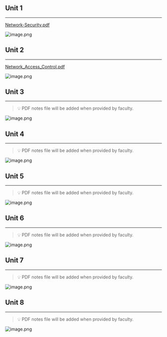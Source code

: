 
## Unit 1


---


[Network-Security.pdf](https://prod-files-secure.s3.us-west-2.amazonaws.com/cb8bfd8d-d68b-81fa-ac15-000328a0aab4/123fb330-5515-4b9c-810f-8c6709d0403c/Network-Security.pdf?X-Amz-Algorithm=AWS4-HMAC-SHA256&X-Amz-Content-Sha256=UNSIGNED-PAYLOAD&X-Amz-Credential=ASIAZI2LB466Q33ICVHS%2F20250815%2Fus-west-2%2Fs3%2Faws4_request&X-Amz-Date=20250815T064756Z&X-Amz-Expires=3600&X-Amz-Security-Token=IQoJb3JpZ2luX2VjEA8aCXVzLXdlc3QtMiJHMEUCIQC%2BkBgHtSxbsfmoRevJFcgZSnlHKDrKvhlNnzGwWr7aNwIgV1mktxNC6gSH8j%2FHNA6zyCk8l%2Ba8c5o3zEOUImbqAZkq%2FwMIVxAAGgw2Mzc0MjMxODM4MDUiDGdlO9iK6DTMGyNWMSrcA4c0dwJU1X8eu%2Buebjix5W598QHqcFdSGsjjB0iVEcDnAPi4J320RKJ1UVwe51WVU0xV2Da%2FMUxiRKQvKzhyGfN7E3CDknS6hWxgRWA81eGdpu%2BXEFCwvR6d6TSsae3oFVScc7OOGiSLWKCHRXJsAAMHONB7%2Fkdo1%2BnRqDAunx1pEXH%2BPwY%2BvdGNkb8wgZKtHqvZw7w2YAEhUwRozRYQW5n5gkzcLc9qhBDGWNgn1HyGe0FutmRFIGlSL0oIZwZ4b4qvPhSSv6Bcdn76dHmPELyJOoKQh4pBBjX%2FeaXA7MewLOzE%2F0GUq05%2BVdPmSuUL9RFZNIdcHr%2B2I1HQcjs5qiN%2BvLNzS8yTWm2GFduiEi4B5cpixkfg9Dh0rFvZY5T2ZsgJktP0rgv%2FWd4HCyCEGRBC6egH20eypJOlsEWFZOCoUy0PuUmOCZHqTiPx9caW60jBuIWuZI770cdAElTG5Dyq1Q1sa8hLCI7uK0LY%2BVS8E4b9kX7MgxJcNExBhDbmaz%2B6QkeF9%2FnFe4lz%2FVUKmyK7r%2FQV%2B%2FhPv%2FRNMEtolL4mRHqNDEzm1E8XnLz8EC%2B%2B0yZ2jwpA6%2BGh%2FXFzLy8XH%2BqcGkSpRL0OWKVKyeSqHk9Bu5Qinm7MZRviSLAHMM6i%2B8QGOqUBJ7twwehzpGZEz%2BtL6UQQ93cUWfi0I0JE2ukthj5H69lzvRVSOTR9iR1kynASH8ZszA4OlOkt831YSUzCpS%2FOeNsT%2FRqGILEu9Sc7XgnbbaNSXLWB3%2FdGmHuG56RJA6r71Pyb1Z6VDsxWJJI6ouVDvH%2B%2FYdFFWg40YdkPCa80tvtuqYMRHqQQrIuefEYEN5bP8IuEUoDyIYT2OrN%2FaHLeQWjZ1E3O&X-Amz-Signature=0f1430aa3e4b8a56dcd526d7760caf475995fca88c518261b2a5e695d5253a68&X-Amz-SignedHeaders=host&x-amz-checksum-mode=ENABLED&x-id=GetObject)


![image.png](https://prod-files-secure.s3.us-west-2.amazonaws.com/cb8bfd8d-d68b-81fa-ac15-000328a0aab4/04aa9fb2-b63e-48f7-9da7-bff143420471/image.png?X-Amz-Algorithm=AWS4-HMAC-SHA256&X-Amz-Content-Sha256=UNSIGNED-PAYLOAD&X-Amz-Credential=ASIAZI2LB466Q33ICVHS%2F20250815%2Fus-west-2%2Fs3%2Faws4_request&X-Amz-Date=20250815T064756Z&X-Amz-Expires=3600&X-Amz-Security-Token=IQoJb3JpZ2luX2VjEA8aCXVzLXdlc3QtMiJHMEUCIQC%2BkBgHtSxbsfmoRevJFcgZSnlHKDrKvhlNnzGwWr7aNwIgV1mktxNC6gSH8j%2FHNA6zyCk8l%2Ba8c5o3zEOUImbqAZkq%2FwMIVxAAGgw2Mzc0MjMxODM4MDUiDGdlO9iK6DTMGyNWMSrcA4c0dwJU1X8eu%2Buebjix5W598QHqcFdSGsjjB0iVEcDnAPi4J320RKJ1UVwe51WVU0xV2Da%2FMUxiRKQvKzhyGfN7E3CDknS6hWxgRWA81eGdpu%2BXEFCwvR6d6TSsae3oFVScc7OOGiSLWKCHRXJsAAMHONB7%2Fkdo1%2BnRqDAunx1pEXH%2BPwY%2BvdGNkb8wgZKtHqvZw7w2YAEhUwRozRYQW5n5gkzcLc9qhBDGWNgn1HyGe0FutmRFIGlSL0oIZwZ4b4qvPhSSv6Bcdn76dHmPELyJOoKQh4pBBjX%2FeaXA7MewLOzE%2F0GUq05%2BVdPmSuUL9RFZNIdcHr%2B2I1HQcjs5qiN%2BvLNzS8yTWm2GFduiEi4B5cpixkfg9Dh0rFvZY5T2ZsgJktP0rgv%2FWd4HCyCEGRBC6egH20eypJOlsEWFZOCoUy0PuUmOCZHqTiPx9caW60jBuIWuZI770cdAElTG5Dyq1Q1sa8hLCI7uK0LY%2BVS8E4b9kX7MgxJcNExBhDbmaz%2B6QkeF9%2FnFe4lz%2FVUKmyK7r%2FQV%2B%2FhPv%2FRNMEtolL4mRHqNDEzm1E8XnLz8EC%2B%2B0yZ2jwpA6%2BGh%2FXFzLy8XH%2BqcGkSpRL0OWKVKyeSqHk9Bu5Qinm7MZRviSLAHMM6i%2B8QGOqUBJ7twwehzpGZEz%2BtL6UQQ93cUWfi0I0JE2ukthj5H69lzvRVSOTR9iR1kynASH8ZszA4OlOkt831YSUzCpS%2FOeNsT%2FRqGILEu9Sc7XgnbbaNSXLWB3%2FdGmHuG56RJA6r71Pyb1Z6VDsxWJJI6ouVDvH%2B%2FYdFFWg40YdkPCa80tvtuqYMRHqQQrIuefEYEN5bP8IuEUoDyIYT2OrN%2FaHLeQWjZ1E3O&X-Amz-Signature=c97d2759dcaab2d84f7b8ad658e80d38d4a2ebb0060b2de1b00c86228e61e6cb&X-Amz-SignedHeaders=host&x-amz-checksum-mode=ENABLED&x-id=GetObject)


## Unit 2


---


[Network_Access_Control.pdf](https://prod-files-secure.s3.us-west-2.amazonaws.com/cb8bfd8d-d68b-81fa-ac15-000328a0aab4/268f70fd-89e3-457d-8c19-19d79f1860ef/Network_Access_Control.pdf?X-Amz-Algorithm=AWS4-HMAC-SHA256&X-Amz-Content-Sha256=UNSIGNED-PAYLOAD&X-Amz-Credential=ASIAZI2LB466Q33ICVHS%2F20250815%2Fus-west-2%2Fs3%2Faws4_request&X-Amz-Date=20250815T064756Z&X-Amz-Expires=3600&X-Amz-Security-Token=IQoJb3JpZ2luX2VjEA8aCXVzLXdlc3QtMiJHMEUCIQC%2BkBgHtSxbsfmoRevJFcgZSnlHKDrKvhlNnzGwWr7aNwIgV1mktxNC6gSH8j%2FHNA6zyCk8l%2Ba8c5o3zEOUImbqAZkq%2FwMIVxAAGgw2Mzc0MjMxODM4MDUiDGdlO9iK6DTMGyNWMSrcA4c0dwJU1X8eu%2Buebjix5W598QHqcFdSGsjjB0iVEcDnAPi4J320RKJ1UVwe51WVU0xV2Da%2FMUxiRKQvKzhyGfN7E3CDknS6hWxgRWA81eGdpu%2BXEFCwvR6d6TSsae3oFVScc7OOGiSLWKCHRXJsAAMHONB7%2Fkdo1%2BnRqDAunx1pEXH%2BPwY%2BvdGNkb8wgZKtHqvZw7w2YAEhUwRozRYQW5n5gkzcLc9qhBDGWNgn1HyGe0FutmRFIGlSL0oIZwZ4b4qvPhSSv6Bcdn76dHmPELyJOoKQh4pBBjX%2FeaXA7MewLOzE%2F0GUq05%2BVdPmSuUL9RFZNIdcHr%2B2I1HQcjs5qiN%2BvLNzS8yTWm2GFduiEi4B5cpixkfg9Dh0rFvZY5T2ZsgJktP0rgv%2FWd4HCyCEGRBC6egH20eypJOlsEWFZOCoUy0PuUmOCZHqTiPx9caW60jBuIWuZI770cdAElTG5Dyq1Q1sa8hLCI7uK0LY%2BVS8E4b9kX7MgxJcNExBhDbmaz%2B6QkeF9%2FnFe4lz%2FVUKmyK7r%2FQV%2B%2FhPv%2FRNMEtolL4mRHqNDEzm1E8XnLz8EC%2B%2B0yZ2jwpA6%2BGh%2FXFzLy8XH%2BqcGkSpRL0OWKVKyeSqHk9Bu5Qinm7MZRviSLAHMM6i%2B8QGOqUBJ7twwehzpGZEz%2BtL6UQQ93cUWfi0I0JE2ukthj5H69lzvRVSOTR9iR1kynASH8ZszA4OlOkt831YSUzCpS%2FOeNsT%2FRqGILEu9Sc7XgnbbaNSXLWB3%2FdGmHuG56RJA6r71Pyb1Z6VDsxWJJI6ouVDvH%2B%2FYdFFWg40YdkPCa80tvtuqYMRHqQQrIuefEYEN5bP8IuEUoDyIYT2OrN%2FaHLeQWjZ1E3O&X-Amz-Signature=5855f0c7277449eeca5bd566cd5de2dc47462f30b2614f2e8e9866657572e8d6&X-Amz-SignedHeaders=host&x-amz-checksum-mode=ENABLED&x-id=GetObject)


![image.png](https://prod-files-secure.s3.us-west-2.amazonaws.com/cb8bfd8d-d68b-81fa-ac15-000328a0aab4/01e3ee2d-93ee-48d8-81a1-e7712f372c47/image.png?X-Amz-Algorithm=AWS4-HMAC-SHA256&X-Amz-Content-Sha256=UNSIGNED-PAYLOAD&X-Amz-Credential=ASIAZI2LB466Q33ICVHS%2F20250815%2Fus-west-2%2Fs3%2Faws4_request&X-Amz-Date=20250815T064757Z&X-Amz-Expires=3600&X-Amz-Security-Token=IQoJb3JpZ2luX2VjEA8aCXVzLXdlc3QtMiJHMEUCIQC%2BkBgHtSxbsfmoRevJFcgZSnlHKDrKvhlNnzGwWr7aNwIgV1mktxNC6gSH8j%2FHNA6zyCk8l%2Ba8c5o3zEOUImbqAZkq%2FwMIVxAAGgw2Mzc0MjMxODM4MDUiDGdlO9iK6DTMGyNWMSrcA4c0dwJU1X8eu%2Buebjix5W598QHqcFdSGsjjB0iVEcDnAPi4J320RKJ1UVwe51WVU0xV2Da%2FMUxiRKQvKzhyGfN7E3CDknS6hWxgRWA81eGdpu%2BXEFCwvR6d6TSsae3oFVScc7OOGiSLWKCHRXJsAAMHONB7%2Fkdo1%2BnRqDAunx1pEXH%2BPwY%2BvdGNkb8wgZKtHqvZw7w2YAEhUwRozRYQW5n5gkzcLc9qhBDGWNgn1HyGe0FutmRFIGlSL0oIZwZ4b4qvPhSSv6Bcdn76dHmPELyJOoKQh4pBBjX%2FeaXA7MewLOzE%2F0GUq05%2BVdPmSuUL9RFZNIdcHr%2B2I1HQcjs5qiN%2BvLNzS8yTWm2GFduiEi4B5cpixkfg9Dh0rFvZY5T2ZsgJktP0rgv%2FWd4HCyCEGRBC6egH20eypJOlsEWFZOCoUy0PuUmOCZHqTiPx9caW60jBuIWuZI770cdAElTG5Dyq1Q1sa8hLCI7uK0LY%2BVS8E4b9kX7MgxJcNExBhDbmaz%2B6QkeF9%2FnFe4lz%2FVUKmyK7r%2FQV%2B%2FhPv%2FRNMEtolL4mRHqNDEzm1E8XnLz8EC%2B%2B0yZ2jwpA6%2BGh%2FXFzLy8XH%2BqcGkSpRL0OWKVKyeSqHk9Bu5Qinm7MZRviSLAHMM6i%2B8QGOqUBJ7twwehzpGZEz%2BtL6UQQ93cUWfi0I0JE2ukthj5H69lzvRVSOTR9iR1kynASH8ZszA4OlOkt831YSUzCpS%2FOeNsT%2FRqGILEu9Sc7XgnbbaNSXLWB3%2FdGmHuG56RJA6r71Pyb1Z6VDsxWJJI6ouVDvH%2B%2FYdFFWg40YdkPCa80tvtuqYMRHqQQrIuefEYEN5bP8IuEUoDyIYT2OrN%2FaHLeQWjZ1E3O&X-Amz-Signature=ba0665ec412f761bfe8e7ae6eb11d6d090cb7512e65e49b61f8115f8675eade1&X-Amz-SignedHeaders=host&x-amz-checksum-mode=ENABLED&x-id=GetObject)


## Unit 3


---


> 💡 PDF notes file will be added when provided by faculty.


![image.png](https://prod-files-secure.s3.us-west-2.amazonaws.com/cb8bfd8d-d68b-81fa-ac15-000328a0aab4/4b7728f9-e4b7-4d2f-a84b-a9a63324fede/image.png?X-Amz-Algorithm=AWS4-HMAC-SHA256&X-Amz-Content-Sha256=UNSIGNED-PAYLOAD&X-Amz-Credential=ASIAZI2LB466Q33ICVHS%2F20250815%2Fus-west-2%2Fs3%2Faws4_request&X-Amz-Date=20250815T064757Z&X-Amz-Expires=3600&X-Amz-Security-Token=IQoJb3JpZ2luX2VjEA8aCXVzLXdlc3QtMiJHMEUCIQC%2BkBgHtSxbsfmoRevJFcgZSnlHKDrKvhlNnzGwWr7aNwIgV1mktxNC6gSH8j%2FHNA6zyCk8l%2Ba8c5o3zEOUImbqAZkq%2FwMIVxAAGgw2Mzc0MjMxODM4MDUiDGdlO9iK6DTMGyNWMSrcA4c0dwJU1X8eu%2Buebjix5W598QHqcFdSGsjjB0iVEcDnAPi4J320RKJ1UVwe51WVU0xV2Da%2FMUxiRKQvKzhyGfN7E3CDknS6hWxgRWA81eGdpu%2BXEFCwvR6d6TSsae3oFVScc7OOGiSLWKCHRXJsAAMHONB7%2Fkdo1%2BnRqDAunx1pEXH%2BPwY%2BvdGNkb8wgZKtHqvZw7w2YAEhUwRozRYQW5n5gkzcLc9qhBDGWNgn1HyGe0FutmRFIGlSL0oIZwZ4b4qvPhSSv6Bcdn76dHmPELyJOoKQh4pBBjX%2FeaXA7MewLOzE%2F0GUq05%2BVdPmSuUL9RFZNIdcHr%2B2I1HQcjs5qiN%2BvLNzS8yTWm2GFduiEi4B5cpixkfg9Dh0rFvZY5T2ZsgJktP0rgv%2FWd4HCyCEGRBC6egH20eypJOlsEWFZOCoUy0PuUmOCZHqTiPx9caW60jBuIWuZI770cdAElTG5Dyq1Q1sa8hLCI7uK0LY%2BVS8E4b9kX7MgxJcNExBhDbmaz%2B6QkeF9%2FnFe4lz%2FVUKmyK7r%2FQV%2B%2FhPv%2FRNMEtolL4mRHqNDEzm1E8XnLz8EC%2B%2B0yZ2jwpA6%2BGh%2FXFzLy8XH%2BqcGkSpRL0OWKVKyeSqHk9Bu5Qinm7MZRviSLAHMM6i%2B8QGOqUBJ7twwehzpGZEz%2BtL6UQQ93cUWfi0I0JE2ukthj5H69lzvRVSOTR9iR1kynASH8ZszA4OlOkt831YSUzCpS%2FOeNsT%2FRqGILEu9Sc7XgnbbaNSXLWB3%2FdGmHuG56RJA6r71Pyb1Z6VDsxWJJI6ouVDvH%2B%2FYdFFWg40YdkPCa80tvtuqYMRHqQQrIuefEYEN5bP8IuEUoDyIYT2OrN%2FaHLeQWjZ1E3O&X-Amz-Signature=b3c5fced95dfb3b339527bbcd9e8a9978c5abcbc064bfa10fb892d15d1a5ede3&X-Amz-SignedHeaders=host&x-amz-checksum-mode=ENABLED&x-id=GetObject)


## Unit 4


---


> 💡 PDF notes file will be added when provided by faculty.


![image.png](https://prod-files-secure.s3.us-west-2.amazonaws.com/cb8bfd8d-d68b-81fa-ac15-000328a0aab4/1ff131c6-e232-4ee3-a5f4-b1e025e3e407/image.png?X-Amz-Algorithm=AWS4-HMAC-SHA256&X-Amz-Content-Sha256=UNSIGNED-PAYLOAD&X-Amz-Credential=ASIAZI2LB466Q33ICVHS%2F20250815%2Fus-west-2%2Fs3%2Faws4_request&X-Amz-Date=20250815T064757Z&X-Amz-Expires=3600&X-Amz-Security-Token=IQoJb3JpZ2luX2VjEA8aCXVzLXdlc3QtMiJHMEUCIQC%2BkBgHtSxbsfmoRevJFcgZSnlHKDrKvhlNnzGwWr7aNwIgV1mktxNC6gSH8j%2FHNA6zyCk8l%2Ba8c5o3zEOUImbqAZkq%2FwMIVxAAGgw2Mzc0MjMxODM4MDUiDGdlO9iK6DTMGyNWMSrcA4c0dwJU1X8eu%2Buebjix5W598QHqcFdSGsjjB0iVEcDnAPi4J320RKJ1UVwe51WVU0xV2Da%2FMUxiRKQvKzhyGfN7E3CDknS6hWxgRWA81eGdpu%2BXEFCwvR6d6TSsae3oFVScc7OOGiSLWKCHRXJsAAMHONB7%2Fkdo1%2BnRqDAunx1pEXH%2BPwY%2BvdGNkb8wgZKtHqvZw7w2YAEhUwRozRYQW5n5gkzcLc9qhBDGWNgn1HyGe0FutmRFIGlSL0oIZwZ4b4qvPhSSv6Bcdn76dHmPELyJOoKQh4pBBjX%2FeaXA7MewLOzE%2F0GUq05%2BVdPmSuUL9RFZNIdcHr%2B2I1HQcjs5qiN%2BvLNzS8yTWm2GFduiEi4B5cpixkfg9Dh0rFvZY5T2ZsgJktP0rgv%2FWd4HCyCEGRBC6egH20eypJOlsEWFZOCoUy0PuUmOCZHqTiPx9caW60jBuIWuZI770cdAElTG5Dyq1Q1sa8hLCI7uK0LY%2BVS8E4b9kX7MgxJcNExBhDbmaz%2B6QkeF9%2FnFe4lz%2FVUKmyK7r%2FQV%2B%2FhPv%2FRNMEtolL4mRHqNDEzm1E8XnLz8EC%2B%2B0yZ2jwpA6%2BGh%2FXFzLy8XH%2BqcGkSpRL0OWKVKyeSqHk9Bu5Qinm7MZRviSLAHMM6i%2B8QGOqUBJ7twwehzpGZEz%2BtL6UQQ93cUWfi0I0JE2ukthj5H69lzvRVSOTR9iR1kynASH8ZszA4OlOkt831YSUzCpS%2FOeNsT%2FRqGILEu9Sc7XgnbbaNSXLWB3%2FdGmHuG56RJA6r71Pyb1Z6VDsxWJJI6ouVDvH%2B%2FYdFFWg40YdkPCa80tvtuqYMRHqQQrIuefEYEN5bP8IuEUoDyIYT2OrN%2FaHLeQWjZ1E3O&X-Amz-Signature=f79dac6271b3cc2800561d298c4b24ae323562feba623deb8105511ee0f66bac&X-Amz-SignedHeaders=host&x-amz-checksum-mode=ENABLED&x-id=GetObject)


## Unit 5


---


> 💡 PDF notes file will be added when provided by faculty.


![image.png](https://prod-files-secure.s3.us-west-2.amazonaws.com/cb8bfd8d-d68b-81fa-ac15-000328a0aab4/ad7d81f1-5e9b-4701-ad1c-ccdd9fdbdabd/image.png?X-Amz-Algorithm=AWS4-HMAC-SHA256&X-Amz-Content-Sha256=UNSIGNED-PAYLOAD&X-Amz-Credential=ASIAZI2LB466Q33ICVHS%2F20250815%2Fus-west-2%2Fs3%2Faws4_request&X-Amz-Date=20250815T064756Z&X-Amz-Expires=3600&X-Amz-Security-Token=IQoJb3JpZ2luX2VjEA8aCXVzLXdlc3QtMiJHMEUCIQC%2BkBgHtSxbsfmoRevJFcgZSnlHKDrKvhlNnzGwWr7aNwIgV1mktxNC6gSH8j%2FHNA6zyCk8l%2Ba8c5o3zEOUImbqAZkq%2FwMIVxAAGgw2Mzc0MjMxODM4MDUiDGdlO9iK6DTMGyNWMSrcA4c0dwJU1X8eu%2Buebjix5W598QHqcFdSGsjjB0iVEcDnAPi4J320RKJ1UVwe51WVU0xV2Da%2FMUxiRKQvKzhyGfN7E3CDknS6hWxgRWA81eGdpu%2BXEFCwvR6d6TSsae3oFVScc7OOGiSLWKCHRXJsAAMHONB7%2Fkdo1%2BnRqDAunx1pEXH%2BPwY%2BvdGNkb8wgZKtHqvZw7w2YAEhUwRozRYQW5n5gkzcLc9qhBDGWNgn1HyGe0FutmRFIGlSL0oIZwZ4b4qvPhSSv6Bcdn76dHmPELyJOoKQh4pBBjX%2FeaXA7MewLOzE%2F0GUq05%2BVdPmSuUL9RFZNIdcHr%2B2I1HQcjs5qiN%2BvLNzS8yTWm2GFduiEi4B5cpixkfg9Dh0rFvZY5T2ZsgJktP0rgv%2FWd4HCyCEGRBC6egH20eypJOlsEWFZOCoUy0PuUmOCZHqTiPx9caW60jBuIWuZI770cdAElTG5Dyq1Q1sa8hLCI7uK0LY%2BVS8E4b9kX7MgxJcNExBhDbmaz%2B6QkeF9%2FnFe4lz%2FVUKmyK7r%2FQV%2B%2FhPv%2FRNMEtolL4mRHqNDEzm1E8XnLz8EC%2B%2B0yZ2jwpA6%2BGh%2FXFzLy8XH%2BqcGkSpRL0OWKVKyeSqHk9Bu5Qinm7MZRviSLAHMM6i%2B8QGOqUBJ7twwehzpGZEz%2BtL6UQQ93cUWfi0I0JE2ukthj5H69lzvRVSOTR9iR1kynASH8ZszA4OlOkt831YSUzCpS%2FOeNsT%2FRqGILEu9Sc7XgnbbaNSXLWB3%2FdGmHuG56RJA6r71Pyb1Z6VDsxWJJI6ouVDvH%2B%2FYdFFWg40YdkPCa80tvtuqYMRHqQQrIuefEYEN5bP8IuEUoDyIYT2OrN%2FaHLeQWjZ1E3O&X-Amz-Signature=d7e20c4c03dccd4dafe89e179ce04c20e6b063ad8132a12f5e3802e9b59db214&X-Amz-SignedHeaders=host&x-amz-checksum-mode=ENABLED&x-id=GetObject)


## Unit 6


---


> 💡 PDF notes file will be added when provided by faculty.


![image.png](https://prod-files-secure.s3.us-west-2.amazonaws.com/cb8bfd8d-d68b-81fa-ac15-000328a0aab4/70aa1311-0025-473f-af50-2db6d56afbfc/image.png?X-Amz-Algorithm=AWS4-HMAC-SHA256&X-Amz-Content-Sha256=UNSIGNED-PAYLOAD&X-Amz-Credential=ASIAZI2LB466Q33ICVHS%2F20250815%2Fus-west-2%2Fs3%2Faws4_request&X-Amz-Date=20250815T064756Z&X-Amz-Expires=3600&X-Amz-Security-Token=IQoJb3JpZ2luX2VjEA8aCXVzLXdlc3QtMiJHMEUCIQC%2BkBgHtSxbsfmoRevJFcgZSnlHKDrKvhlNnzGwWr7aNwIgV1mktxNC6gSH8j%2FHNA6zyCk8l%2Ba8c5o3zEOUImbqAZkq%2FwMIVxAAGgw2Mzc0MjMxODM4MDUiDGdlO9iK6DTMGyNWMSrcA4c0dwJU1X8eu%2Buebjix5W598QHqcFdSGsjjB0iVEcDnAPi4J320RKJ1UVwe51WVU0xV2Da%2FMUxiRKQvKzhyGfN7E3CDknS6hWxgRWA81eGdpu%2BXEFCwvR6d6TSsae3oFVScc7OOGiSLWKCHRXJsAAMHONB7%2Fkdo1%2BnRqDAunx1pEXH%2BPwY%2BvdGNkb8wgZKtHqvZw7w2YAEhUwRozRYQW5n5gkzcLc9qhBDGWNgn1HyGe0FutmRFIGlSL0oIZwZ4b4qvPhSSv6Bcdn76dHmPELyJOoKQh4pBBjX%2FeaXA7MewLOzE%2F0GUq05%2BVdPmSuUL9RFZNIdcHr%2B2I1HQcjs5qiN%2BvLNzS8yTWm2GFduiEi4B5cpixkfg9Dh0rFvZY5T2ZsgJktP0rgv%2FWd4HCyCEGRBC6egH20eypJOlsEWFZOCoUy0PuUmOCZHqTiPx9caW60jBuIWuZI770cdAElTG5Dyq1Q1sa8hLCI7uK0LY%2BVS8E4b9kX7MgxJcNExBhDbmaz%2B6QkeF9%2FnFe4lz%2FVUKmyK7r%2FQV%2B%2FhPv%2FRNMEtolL4mRHqNDEzm1E8XnLz8EC%2B%2B0yZ2jwpA6%2BGh%2FXFzLy8XH%2BqcGkSpRL0OWKVKyeSqHk9Bu5Qinm7MZRviSLAHMM6i%2B8QGOqUBJ7twwehzpGZEz%2BtL6UQQ93cUWfi0I0JE2ukthj5H69lzvRVSOTR9iR1kynASH8ZszA4OlOkt831YSUzCpS%2FOeNsT%2FRqGILEu9Sc7XgnbbaNSXLWB3%2FdGmHuG56RJA6r71Pyb1Z6VDsxWJJI6ouVDvH%2B%2FYdFFWg40YdkPCa80tvtuqYMRHqQQrIuefEYEN5bP8IuEUoDyIYT2OrN%2FaHLeQWjZ1E3O&X-Amz-Signature=4c6e5e9f95f27492a3be04bcc9e1fc4258c3f2bb652400db097319f824bf2b23&X-Amz-SignedHeaders=host&x-amz-checksum-mode=ENABLED&x-id=GetObject)


## Unit 7


---


> 💡 PDF notes file will be added when provided by faculty.


![image.png](https://prod-files-secure.s3.us-west-2.amazonaws.com/cb8bfd8d-d68b-81fa-ac15-000328a0aab4/6a0efa87-5b86-445a-98e0-a25a78f16a84/image.png?X-Amz-Algorithm=AWS4-HMAC-SHA256&X-Amz-Content-Sha256=UNSIGNED-PAYLOAD&X-Amz-Credential=ASIAZI2LB466Q33ICVHS%2F20250815%2Fus-west-2%2Fs3%2Faws4_request&X-Amz-Date=20250815T064757Z&X-Amz-Expires=3600&X-Amz-Security-Token=IQoJb3JpZ2luX2VjEA8aCXVzLXdlc3QtMiJHMEUCIQC%2BkBgHtSxbsfmoRevJFcgZSnlHKDrKvhlNnzGwWr7aNwIgV1mktxNC6gSH8j%2FHNA6zyCk8l%2Ba8c5o3zEOUImbqAZkq%2FwMIVxAAGgw2Mzc0MjMxODM4MDUiDGdlO9iK6DTMGyNWMSrcA4c0dwJU1X8eu%2Buebjix5W598QHqcFdSGsjjB0iVEcDnAPi4J320RKJ1UVwe51WVU0xV2Da%2FMUxiRKQvKzhyGfN7E3CDknS6hWxgRWA81eGdpu%2BXEFCwvR6d6TSsae3oFVScc7OOGiSLWKCHRXJsAAMHONB7%2Fkdo1%2BnRqDAunx1pEXH%2BPwY%2BvdGNkb8wgZKtHqvZw7w2YAEhUwRozRYQW5n5gkzcLc9qhBDGWNgn1HyGe0FutmRFIGlSL0oIZwZ4b4qvPhSSv6Bcdn76dHmPELyJOoKQh4pBBjX%2FeaXA7MewLOzE%2F0GUq05%2BVdPmSuUL9RFZNIdcHr%2B2I1HQcjs5qiN%2BvLNzS8yTWm2GFduiEi4B5cpixkfg9Dh0rFvZY5T2ZsgJktP0rgv%2FWd4HCyCEGRBC6egH20eypJOlsEWFZOCoUy0PuUmOCZHqTiPx9caW60jBuIWuZI770cdAElTG5Dyq1Q1sa8hLCI7uK0LY%2BVS8E4b9kX7MgxJcNExBhDbmaz%2B6QkeF9%2FnFe4lz%2FVUKmyK7r%2FQV%2B%2FhPv%2FRNMEtolL4mRHqNDEzm1E8XnLz8EC%2B%2B0yZ2jwpA6%2BGh%2FXFzLy8XH%2BqcGkSpRL0OWKVKyeSqHk9Bu5Qinm7MZRviSLAHMM6i%2B8QGOqUBJ7twwehzpGZEz%2BtL6UQQ93cUWfi0I0JE2ukthj5H69lzvRVSOTR9iR1kynASH8ZszA4OlOkt831YSUzCpS%2FOeNsT%2FRqGILEu9Sc7XgnbbaNSXLWB3%2FdGmHuG56RJA6r71Pyb1Z6VDsxWJJI6ouVDvH%2B%2FYdFFWg40YdkPCa80tvtuqYMRHqQQrIuefEYEN5bP8IuEUoDyIYT2OrN%2FaHLeQWjZ1E3O&X-Amz-Signature=1875ef31bc98bcc69ce9db2a6fd8a270f70f010cedeecd11855492d08fde60f8&X-Amz-SignedHeaders=host&x-amz-checksum-mode=ENABLED&x-id=GetObject)


## Unit 8


---


> 💡 PDF notes file will be added when provided by faculty.


![image.png](https://prod-files-secure.s3.us-west-2.amazonaws.com/cb8bfd8d-d68b-81fa-ac15-000328a0aab4/db35e37d-153b-4d2b-8aa1-49462ffc8131/image.png?X-Amz-Algorithm=AWS4-HMAC-SHA256&X-Amz-Content-Sha256=UNSIGNED-PAYLOAD&X-Amz-Credential=ASIAZI2LB466Q33ICVHS%2F20250815%2Fus-west-2%2Fs3%2Faws4_request&X-Amz-Date=20250815T064757Z&X-Amz-Expires=3600&X-Amz-Security-Token=IQoJb3JpZ2luX2VjEA8aCXVzLXdlc3QtMiJHMEUCIQC%2BkBgHtSxbsfmoRevJFcgZSnlHKDrKvhlNnzGwWr7aNwIgV1mktxNC6gSH8j%2FHNA6zyCk8l%2Ba8c5o3zEOUImbqAZkq%2FwMIVxAAGgw2Mzc0MjMxODM4MDUiDGdlO9iK6DTMGyNWMSrcA4c0dwJU1X8eu%2Buebjix5W598QHqcFdSGsjjB0iVEcDnAPi4J320RKJ1UVwe51WVU0xV2Da%2FMUxiRKQvKzhyGfN7E3CDknS6hWxgRWA81eGdpu%2BXEFCwvR6d6TSsae3oFVScc7OOGiSLWKCHRXJsAAMHONB7%2Fkdo1%2BnRqDAunx1pEXH%2BPwY%2BvdGNkb8wgZKtHqvZw7w2YAEhUwRozRYQW5n5gkzcLc9qhBDGWNgn1HyGe0FutmRFIGlSL0oIZwZ4b4qvPhSSv6Bcdn76dHmPELyJOoKQh4pBBjX%2FeaXA7MewLOzE%2F0GUq05%2BVdPmSuUL9RFZNIdcHr%2B2I1HQcjs5qiN%2BvLNzS8yTWm2GFduiEi4B5cpixkfg9Dh0rFvZY5T2ZsgJktP0rgv%2FWd4HCyCEGRBC6egH20eypJOlsEWFZOCoUy0PuUmOCZHqTiPx9caW60jBuIWuZI770cdAElTG5Dyq1Q1sa8hLCI7uK0LY%2BVS8E4b9kX7MgxJcNExBhDbmaz%2B6QkeF9%2FnFe4lz%2FVUKmyK7r%2FQV%2B%2FhPv%2FRNMEtolL4mRHqNDEzm1E8XnLz8EC%2B%2B0yZ2jwpA6%2BGh%2FXFzLy8XH%2BqcGkSpRL0OWKVKyeSqHk9Bu5Qinm7MZRviSLAHMM6i%2B8QGOqUBJ7twwehzpGZEz%2BtL6UQQ93cUWfi0I0JE2ukthj5H69lzvRVSOTR9iR1kynASH8ZszA4OlOkt831YSUzCpS%2FOeNsT%2FRqGILEu9Sc7XgnbbaNSXLWB3%2FdGmHuG56RJA6r71Pyb1Z6VDsxWJJI6ouVDvH%2B%2FYdFFWg40YdkPCa80tvtuqYMRHqQQrIuefEYEN5bP8IuEUoDyIYT2OrN%2FaHLeQWjZ1E3O&X-Amz-Signature=5615334ac3c6b5d41da474b9b3c192703cd74e0625b2ec39cf25eb278115b9a4&X-Amz-SignedHeaders=host&x-amz-checksum-mode=ENABLED&x-id=GetObject)

